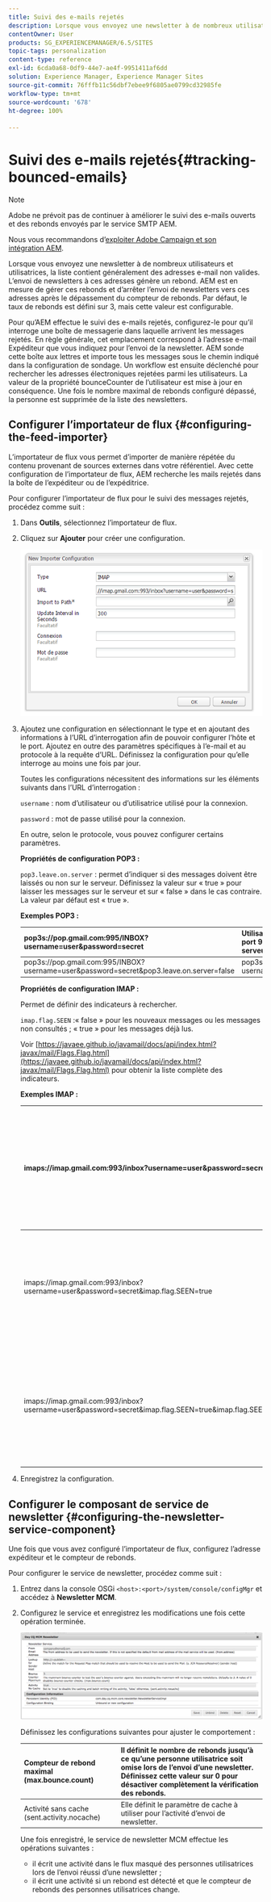 ```yaml
---
title: Suivi des e-mails rejetés
description: Lorsque vous envoyez une newsletter à de nombreux utilisateurs et utilisatrices, la liste contient généralement des adresses e-mail non valides. L’envoi de newsletters à ces adresses génère un rebond. AEM est en mesure de gérer ces rebonds et d’arrêter l’envoi de newsletters vers ces adresses après le dépassement du compteur de rebonds.
contentOwner: User
products: SG_EXPERIENCEMANAGER/6.5/SITES
topic-tags: personalization
content-type: reference
exl-id: 6cda0a68-0df9-44e7-ae4f-9951411af6dd
solution: Experience Manager, Experience Manager Sites
source-git-commit: 76fffb11c56dbf7ebee9f6805ae0799cd32985fe
workflow-type: tm+mt
source-wordcount: '678'
ht-degree: 100%

---
```


# Suivi des e-mails rejetés{#tracking-bounced-emails}

>[!NOTE]
>
>Adobe ne prévoit pas de continuer à améliorer le suivi des e-mails ouverts et des rebonds envoyés par le service SMTP AEM.
>
>Nous vous recommandons d’[exploiter Adobe Campaign et son intégration AEM](/help/sites-administering/campaign.md).

Lorsque vous envoyez une newsletter à de nombreux utilisateurs et utilisatrices, la liste contient généralement des adresses e-mail non valides. L’envoi de newsletters à ces adresses génère un rebond. AEM est en mesure de gérer ces rebonds et d’arrêter l’envoi de newsletters vers ces adresses après le dépassement du compteur de rebonds. Par défaut, le taux de rebonds est défini sur 3, mais cette valeur est configurable.

Pour qu’AEM effectue le suivi des e-mails rejetés, configurez-le pour qu’il interroge une boîte de messagerie dans laquelle arrivent les messages rejetés. En règle générale, cet emplacement correspond à l’adresse e-mail Expéditeur que vous indiquez pour l’envoi de la newsletter. AEM sonde cette boîte aux lettres et importe tous les messages sous le chemin indiqué dans la configuration de sondage. Un workflow est ensuite déclenché pour rechercher les adresses électroniques rejetées parmi les utilisateurs. La valeur de la propriété bounceCounter de l’utilisateur est mise à jour en conséquence. Une fois le nombre maximal de rebonds configuré dépassé, la personne est supprimée de la liste des newsletters.

## Configurer l’importateur de flux {#configuring-the-feed-importer}

L’importateur de flux vous permet d’importer de manière répétée du contenu provenant de sources externes dans votre référentiel. Avec cette configuration de l’importateur de flux, AEM recherche les mails rejetés dans la boîte de l’expéditeur ou de l’expéditrice.

Pour configurer l’importateur de flux pour le suivi des messages rejetés, procédez comme suit :

1. Dans **Outils**, sélectionnez l’importateur de flux.

1. Cliquez sur **Ajouter** pour créer une configuration.

   ![chlimage_1](assets/chlimage_1a.png)

1. Ajoutez une configuration en sélectionnant le type et en ajoutant des informations à l’URL d’interrogation afin de pouvoir configurer l’hôte et le port. Ajoutez en outre des paramètres spécifiques à l’e-mail et au protocole à la requête d’URL. Définissez la configuration pour qu’elle interroge au moins une fois par jour.

   Toutes les configurations nécessitent des informations sur les éléments suivants dans l’URL d’interrogation :

   `username` : nom d’utilisateur ou d’utilisatrice utilisé pour la connexion.

   `password` : mot de passe utilisé pour la connexion.

   En outre, selon le protocole, vous pouvez configurer certains paramètres.

   **Propriétés de configuration POP3 :**

   `pop3.leave.on.server` : permet d’indiquer si des messages doivent être laissés ou non sur le serveur. Définissez la valeur sur « true » pour laisser les messages sur le serveur et sur « false » dans le cas contraire. La valeur par défaut est « true ».

   **Exemples POP3 :**

   | pop3s://pop.gmail.com:995/INBOX?username=user&amp;password=secret | Utilisation de pop3 sur SSL pour se connecter à GMail sur le port 995 avec user/secret, pour laisser les messages sur le serveur par défaut. |
   |---|---|
   | pop3s://pop.gmail.com:995/INBOX?username=user&amp;password=secret&amp;pop3.leave.on.server=false | pop3s://pop.gmail.com:995/INBOX?username=user&amp;password=secret&amp;pop3.leave.on.server=false |

   **Propriétés de configuration IMAP :**

   Permet de définir des indicateurs à rechercher.

   `imap.flag.SEEN` :« false » pour les nouveaux messages ou les messages non consultés ; « true » pour les messages déjà lus.

   Voir [https://javaee.github.io/javamail/docs/api/index.html?javax/mail/Flags.Flag.html](https://javaee.github.io/javamail/docs/api/index.html?javax/mail/Flags.Flag.html) pour obtenir la liste complète des indicateurs.

   **Exemples IMAP :**

   | imaps://imap.gmail.com:993/inbox?username=user&amp;password=secret | Utilisation d’IMAP sur SSL pour se connecter à GMail sur le port 993 avec user/secret. Obtention de nouveaux messages uniquement par défaut. |
   |---|---|
   | imaps://imap.gmail.com:993/inbox?username=user&amp;password=secret&amp;imap.flag.SEEN=true | Utilisation d’IMAP sur SSL pour se connecter à GMail 993 avec user/secret, pour obtenir uniquement les messages déjà consultés. |
   | imaps://imap.gmail.com:993/inbox?username=user&amp;password=secret&amp;imap.flag.SEEN=true&amp;imap.flag.SEEN=false | Utilisation d’IMAP sur SSL pour se connecter à GMail 993 avec user/secret, pour obtenir des messages déjà lus OU des nouveaux messages. |

1. Enregistrez la configuration.

## Configurer le composant de service de newsletter {#configuring-the-newsletter-service-component}

Une fois que vous avez configuré l’importateur de flux, configurez l’adresse expéditeur et le compteur de rebonds.

Pour configurer le service de newsletter, procédez comme suit :

1. Entrez dans la console OSGi `<host>:<port>/system/console/configMgr` et accédez à **Newsletter MCM**.

1. Configurez le service et enregistrez les modifications une fois cette opération terminée.

   ![chlimage_1-1](assets/chlimage_1-1a.png)

   Définissez les configurations suivantes pour ajuster le comportement :

   | Compteur de rebond maximal (max.bounce.count) | Il définit le nombre de rebonds jusqu’à ce qu’une personne utilisatrice soit omise lors de l’envoi d’une newsletter. Définissez cette valeur sur 0 pour désactiver complètement la vérification des rebonds. |
   |---|---|
   | Activité sans cache (sent.activity.nocache) | Elle définit le paramètre de cache à utiliser pour l’activité d’envoi de newsletter. |

   Une fois enregistré, le service de newsletter MCM effectue les opérations suivantes :

   * il écrit une activité dans le flux masqué des personnes utilisatrices lors de l’envoi réussi d’une newsletter ;
   * il écrit une activité si un rebond est détecté et que le compteur de rebonds des personnes utilisatrices change.
